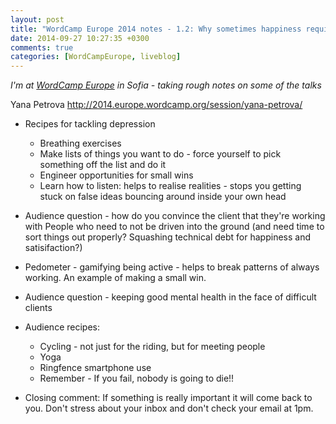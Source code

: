 ```yaml
---
layout: post
title: "WordCamp Europe 2014 notes - 1.2: Why sometimes happiness requires effort: depression in IT"
date: 2014-09-27 10:27:35 +0300
comments: true
categories: [WordCampEurope, liveblog]
---
```


_I'm at [WordCamp Europe](http://2014.europe.wordcamp.org/) in Sofia - taking rough notes on some of the talks_

Yana Petrova http://2014.europe.wordcamp.org/session/yana-petrova/

* Recipes for tackling depression
  * Breathing exercises
  * Make lists of things you want to do - force yourself to pick something off the list and do it
  * Engineer opportunities for small wins
  * Learn how to listen: helps to realise realities - stops you getting stuck on false ideas bouncing around inside your own head


* Audience question - how do you convince the client that they're working with People who need to not be driven into the ground (and need time to sort things out properly? Squashing technical debt for happiness and satisifaction?)

* Pedometer - gamifying being active - helps to break patterns of always working. An example of making a small win.

* Audience question - keeping good mental health in the face of difficult clients

* Audience recipes:
  * Cycling - not just for the riding, but for meeting people
  * Yoga
  * Ringfence smartphone use
  * Remember - If you fail, nobody is going to die!!

* Closing comment: If something is really important it will come back to you. Don't stress about your inbox and don't check your email at 1pm.


